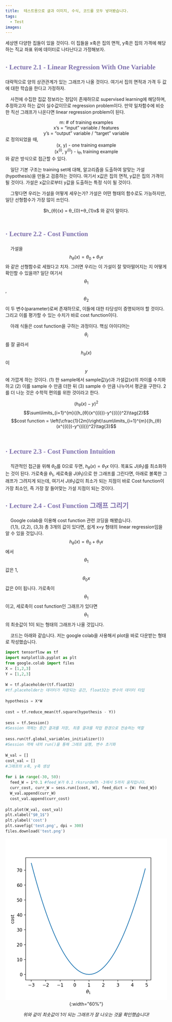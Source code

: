 ```yaml
---
title:  테스트용으로 글과 이미지, 수식, 코드를 모두 넣어봤습니다.
tags:
  - Test
images:
---
```


세상엔 다양한 집들이 있을 것이다. 이 집들을 x축은 집의 면적, y축은 집의 가격에 해당하는 직교 좌표 위에 데이터로 나타난다고 가정해보자.
<!--more-->

## <span style="line-height:160%; color:#7f71ad; font-family: 'Noto Serif KR';">**· Lecture 2.1 - Linear Regression With One Variable**</span>

대략적으로 양의 상관관계가 있는 그래프가 나올 것이다. 여기서 집의 면적과 가격 두 값에 대한 학습을 한다고 가정하자.<br>

&nbsp;&nbsp;&nbsp;&nbsp;사전에 수집한 집값 정보라는 정답이 존재하므로 supervised learning에 해당하며, 추정하고자 하는 값이 실수값이므로 regression problem이다. 만약 일차함수에 비슷한 직선 그래프가 나온다면 linear regression problem이 된다.

<center>m: # of training examples</center>
<center>x’s = “input” variable / features</center>
<center>y’s = “output” variable / “target” variable</center>
로 정의되었을 때,

<center>(x, y) - one training example<br></center>
<center>(x<sup>(i)</sup>, y<sup>(i)</sup>) - i<sub>th</sub> training example</center>
와 같은 방식으로 접근할 수 있다.

&nbsp;&nbsp;&nbsp;&nbsp;일단 기본 구조는 training set에 대해, 알고리즘을 도출하여 알맞는 가설(hypothesis)을 만들고 검증하는 것이다. 여기서 x값은 집의 면적, y값은 집의 가격이 될 것이다. 가설은 x값으로부터 y값을 도출하는 특정 식이 될 것이다.

&nbsp;&nbsp;&nbsp;&nbsp;그렇다면 우리는 가설을 어떻게 세우는가? 가설은 어떤 형태의 함수로도 가능하지만, 일단 선형함수가 가장 많이 쓰인다.<br>
<center>$h_{θ}(x) = θ_{0}+θ_{1}x$ 와 같이 말이다.</center><br>

## <span style="line-height:160%; color:#7f71ad; font-family: 'Noto Serif KR';">**· Lecture 2.2 - Cost Function**</span>

&nbsp;&nbsp;&nbsp;&nbsp;가설을 $$h_{θ}(x) = θ_{0}+θ_{1}x$$와 같은 선형함수로 세웠다고 치자. 그러면 우리는 이 가설이 잘 맞아떨어지는 지 어떻게 확인할 수 있을까?
일단 여기서 $$θ_{1}$$, $$θ_{2}$$이 두 변수(parameter)로써 존재하므로, 이들에 대한 타당성이 증명되어야 할 것이다. 그리고 이를 평가할 수 있는 수치가 바로 cost function이다.



&nbsp;&nbsp;&nbsp;&nbsp;아래 식들은 cost function을 구하는 과정이다. 핵심 아이디어는 $$θ_{i}$$를 잘 골라서 $$h_{θ}(x)$$이 $$y$$에 가깝게 하는 것이다. $(1)$ 한 sample에서 sample값($y$)과 가설값($x$)의 차이를 수치화하고
 $(2)$ 이를 sample 수 만큼 더한 뒤
 $(3)$ sample 수 만큼 나누어서 평균을 구한다. 2를 더 나눈 것은 수학적 편의를 위한 것이라고 한다.


$$(h_{θ}(x)-y)^2\label{basic01}\tag{1}$$
$$\sum\limits_{i=1}^{m}{(h_{θ}(x^{(i)})-y^{(i)})^2}\tag{2}$$ 
$$cost function = \left(\cfrac{1}{2m}\right)\sum\limits_{i=1}^{m}{(h_{θ}(x^{(i)})-y^{(i)})^2}\tag{3}$$ <br>




## <span style="line-height:160%; color:#7f71ad; font-family: 'Noto Serif KR';">**· Lecture 2.3 - Cost Function Intuition**</span>


&nbsp;&nbsp;&nbsp;&nbsp;직관적인 접근을 위해 $θ_{0}$를 $0$으로 두면, $h_{θ}(x) = θ_{1}x$ 이다. 목표도 $J(θ_{1})$를 최소화하는 것이 된다. 가로축을 $θ_{1}$, 세로축을 $J(θ_{1})$으로 한 그래프를 그린다면, 아래로 볼록한 그래프가 그려지게 되는데,
여기서 $J(θ_{1})$값이 최소가 되는 지점이 바로 Cost function이 가장 최소인, 즉 가장 잘 들어맞는 가설 지점이 되는 것이다.<br>

## <span style="line-height:160%; color:#7f71ad; font-family: 'Noto Serif KR';">**· Lecture 2.4 - Cost Function 그래프 그리기**</span>


&nbsp;&nbsp;&nbsp;&nbsp;Google colab을 이용해 cost function 관련 코딩을 해봤습니다.<br>
&nbsp;&nbsp;&nbsp;&nbsp;(1,1), (2,2), (3,3) 총 3개의 값이 있다면, 쉽게 x=y 형태의 linear regression임을 알 수 있을 것입니다. $$h_{θ}(x) = θ_{0}+θ_{1}x$$에서
$$θ_{1}$$ 값은 1, $$θ_{0}x$$ 값은 0이 됩니다. 가로축이 $$θ_{1}$$이고, 세로축이 cost function인 그래프가 있다면 $$θ_{1}$$의 최솟값이 1이 되는 형태의 그래프가 나올 것입니다.


&nbsp;&nbsp;&nbsp;&nbsp;코드는 아래와 같습니다. 저는 google colab을 사용해서 plot을 바로 다운받는 형태로 작성했습니다.

```python
import tensorflow as tf
import matplotlib.pyplot as plt
from google.colab import files
X = [1,2,3]
Y = [1,2,3]

W = tf.placeholder(tf.float32)
#tf.placeholder는 데이터가 저장되는 공간, float32는 변수의 데이터 타입

hypothesis = X*W

cost = tf.reduce_mean(tf.square(hypothesis - Y))

sess = tf.Session()
#Session 객체는 중간 결과를 저장, 최종 결과를 작업 환경으로 전송하는 역할

sess.run(tf.global_variables_initializer())
#Session 객체 내의 run()을 통해 그래프 실행, 변수 초기화

W_val = []
cost_val = []
#그래프의 x축, y축 생성

for i in range(-30, 50):
  feed_W = i*0.1 #feed_W가 0.1 rksrurdmfh -3에서 5까지 움직입니다.
  curr_cost, curr_W = sess.run([cost, W], feed_dict = {W: feed_W}) 
  W_val.append(curr_W)
  cost_val.append(curr_cost)

plt.plot(W_val, cost_val)
plt.xlabel("$θ_1$")
plt.ylabel('cost')
plt.savefig('test.png', dpi = 300)
files.download('test.png')
```

<span style="display:block;text-align:center">![tansex1](/assets/images/posts/2021-02-25-test/tensex1.png){:width="60%"}</span>

*<center>위와 같이 최솟값이 1이 되는 그래프가 잘 나오는 것을 확인했습니다!</center>*


<script type="text/javascript" src="path-to-MathJax/MathJax.js">
    MathJax.Hub.Config({
        extensions: ["tex2jax.js"],
        jax: ["input/TeX", "output/HTML-CSS"],
        tex2jax: {
            inlineMath: [ ['$','$'], ["\\(","\\)"] ],
            displayMath: [ ['$$','$$'], ["\\[","\\]"] ],
        },
        "HTML-CSS": { availableFonts: ["TeX"] }
    });
</script>
</script>
<script id="MathJax-script" async
  src="https://cdn.jsdelivr.net/npm/mathjax@3/es5/tex-chtml.js">
</script>